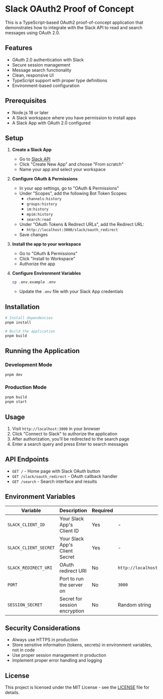 # Slack OAuth2 Proof of Concept

This is a TypeScript-based OAuth2 proof-of-concept application that demonstrates how to integrate with the Slack API to read and search messages using OAuth 2.0.

## Features

- OAuth 2.0 authentication with Slack
- Secure session management
- Message search functionality
- Clean, responsive UI
- TypeScript support with proper type definitions
- Environment-based configuration

## Prerequisites

- Node.js 18 or later
- A Slack workspace where you have permission to install apps
- A Slack App with OAuth 2.0 configured

## Setup

1. **Create a Slack App**

   - Go to [Slack API](https://api.slack.com/apps)
   - Click "Create New App" and choose "From scratch"
   - Name your app and select your workspace

2. **Configure OAuth & Permissions**

   - In your app settings, go to "OAuth & Permissions"
   - Under "Scopes", add the following Bot Token Scopes:
     - `channels:history`
     - `groups:history`
     - `im:history`
     - `mpim:history`
     - `search:read`
   - Under "OAuth Tokens & Redirect URLs", add the Redirect URL:
     - `http://localhost:3000/slack/oauth_redirect`
   - Save changes

3. **Install the app to your workspace**

   - Go to "OAuth & Permissions"
   - Click "Install to Workspace"
   - Authorize the app

4. **Configure Environment Variables**
   ```bash
   cp .env.example .env
   ```
   - Update the `.env` file with your Slack App credentials

## Installation

```bash
# Install dependencies
pnpm install

# Build the application
pnpm build
```

## Running the Application

### Development Mode

```bash
pnpm dev
```

### Production Mode

```bash
pnpm build
pnpm start
```

## Usage

1. Visit `http://localhost:3000` in your browser
2. Click "Connect to Slack" to authorize the application
3. After authorization, you'll be redirected to the search page
4. Enter a search query and press Enter to search messages

## API Endpoints

- `GET /` - Home page with Slack OAuth button
- `GET /slack/oauth_redirect` - OAuth callback handler
- `GET /search` - Search interface and results

## Environment Variables

| Variable              | Description                    | Required | Default                                      |
| --------------------- | ------------------------------ | -------- | -------------------------------------------- |
| `SLACK_CLIENT_ID`     | Your Slack App's Client ID     | Yes      | -                                            |
| `SLACK_CLIENT_SECRET` | Your Slack App's Client Secret | Yes      | -                                            |
| `SLACK_REDIRECT_URI`  | OAuth redirect URI             | No       | `http://localhost:3000/slack/oauth_redirect` |
| `PORT`                | Port to run the server on      | No       | `3000`                                       |
| `SESSION_SECRET`      | Secret for session encryption  | No       | Random string                                |

## Security Considerations

- Always use HTTPS in production
- Store sensitive information (tokens, secrets) in environment variables, not in code
- Use proper session management in production
- Implement proper error handling and logging

## License

This project is licensed under the MIT License - see the [LICENSE](LICENSE) file for details.
